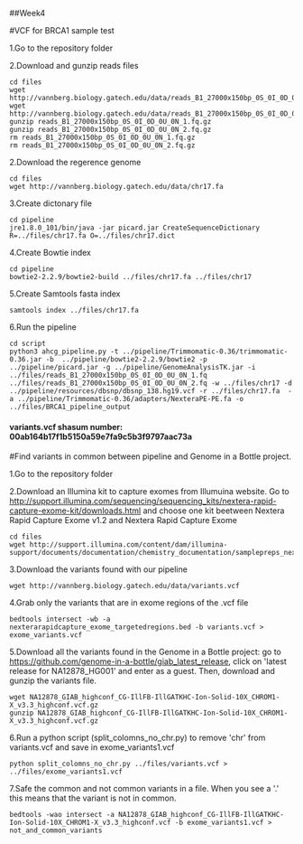 
##Week4

#VCF for BRCA1 sample test

1.Go to the repository folder

2.Download and gunzip reads files

```{sh}
cd files
wget http://vannberg.biology.gatech.edu/data/reads_B1_27000x150bp_0S_0I_0D_0U_0N_1.fq.gz 
wget http://vannberg.biology.gatech.edu/data/reads_B1_27000x150bp_0S_0I_0D_0U_0N_2.fq.gz 
gunzip reads_B1_27000x150bp_0S_0I_0D_0U_0N_1.fq.gz 
gunzip reads_B1_27000x150bp_0S_0I_0D_0U_0N_2.fq.gz
rm reads_B1_27000x150bp_0S_0I_0D_0U_0N_1.fq.gz 
rm reads_B1_27000x150bp_0S_0I_0D_0U_0N_2.fq.gz 
```

2.Download the regerence genome

```{sh}
cd files 
wget http://vannberg.biology.gatech.edu/data/chr17.fa
```

3.Create dictonary file

```{sh}
cd pipeline
jre1.8.0_101/bin/java -jar picard.jar CreateSequenceDictionary R=../files/chr17.fa O=../files/chr17.dict
```

4.Create Bowtie index

```{sh}
cd pipeline
bowtie2-2.2.9/bowtie2-build ../files/chr17.fa ../files/chr17
```
5.Create Samtools fasta index

```{sh}
samtools index ../files/chr17.fa
```
6.Run the pipeline

```{sh}
cd script
python3 ahcg_pipeline.py -t ../pipeline/Trimmomatic-0.36/trimmomatic-0.36.jar -b  ../pipeline/bowtie2-2.2.9/bowtie2 -p ../pipeline/picard.jar -g ../pipeline/GenomeAnalysisTK.jar -i ../files/reads_B1_27000x150bp_0S_0I_0D_0U_0N_1.fq    ../files/reads_B1_27000x150bp_0S_0I_0D_0U_0N_2.fq -w ../files/chr17 -d ../pipeline/resources/dbsnp/dbsnp_138.hg19.vcf -r ../files/chr17.fa  -a ../pipeline/Trimmomatic-0.36/adapters/NexteraPE-PE.fa -o ../files/BRCA1_pipeline_output
```

#### variants.vcf shasum number: 00ab164b17f1b5150a59e7fa9c5b3f9797aac73a

#Find variants in common between pipeline and Genome in a Bottle project. 

1.Go to the repository folder

2.Download an Illumina kit to capture exomes from Illumuina website. Go to http://support.illumina.com/sequencing/sequencing_kits/nextera-rapid-capture-exome-kit/downloads.html and choose one kit beetween Nextera Rapid Capture Exome v1.2 and Nextera Rapid Capture Exome 

```{sh}
cd files
wget http://support.illumina.com/content/dam/illumina-support/documents/documentation/chemistry_documentation/samplepreps_nextera/nexterarapidcapture/nexterarapidcapture_exome_targetedregions.bed
```

3.Download the variants found with our pipeline

```{sh}
wget http://vannberg.biology.gatech.edu/data/variants.vcf
```

4.Grab only the variants that are in exome regions of the .vcf file

```{sh}
bedtools intersect -wb -a nexterarapidcapture_exome_targetedregions.bed -b variants.vcf > exome_variants.vcf
```

5.Download all the variants found in the Genome in a Bottle project: go to https://github.com/genome-in-a-bottle/giab_latest_release, click on 'latest release for NA12878_HG001' and enter as a guest. Then, download and gunzip the variants file.

```{sh}
wget NA12878_GIAB_highconf_CG-IllFB-IllGATKHC-Ion-Solid-10X_CHROM1-X_v3.3_highconf.vcf.gz
gunzip NA12878_GIAB_highconf_CG-IllFB-IllGATKHC-Ion-Solid-10X_CHROM1-X_v3.3_highconf.vcf.gz
```
6.Run a python script (split_colomns_no_chr.py) to remove 'chr' from variants.vcf and save in exome_variants1.vcf

```{sh}
python split_colomns_no_chr.py ../files/variants.vcf > ../files/exome_variants1.vcf
```
7.Safe the common and not common variants in a file. When you see a '.' this means that the variant is not in common.

```{sh}
bedtools -wao intersect -a NA12878_GIAB_highconf_CG-IllFB-IllGATKHC-Ion-Solid-10X_CHROM1-X_v3.3_highconf.vcf -b exome_variants1.vcf > not_and_common_variants
```

